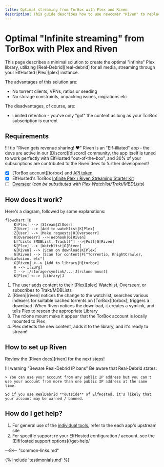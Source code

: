 ```yaml
---
title: Optimal streaming from TorBox with Plex and Riven
description: This guide describes how to use newcomer "Riven" to replace plex_debrid or the Aars as an all-in-one solution for managing your TorBox media collection
---
```

# Optimal "Infinite streaming" from TorBox with Plex and Riven

This page describes a minimal solution to create the optimal "infinite" Plex library, utilizing [Real-Debrid][real-debrid] for all media, streaming through your ElfHosted [Plex][plex] instance.

The advantages of this solution are:

* No torrent clients, VPNs, ratios or seeding
* No storage constraints, unpacking issues, migrations etc

The disadvantages, of course, are:

* Limited retention - you've only "got" the content as long as your TorBox subscription is current

## Requirements

!!! tip "Riven gets revenue sharing! :heart:"
    Riven is an "Elf-illiated" app - the devs are active in our [Discord][discord] community, the app itself is tuned to work perfectly with ElfHosted "out-of-the-box", and 30% of your subscriptions are contributed to the Riven devs to further development!

* [x] [TorBox account][torbox] and [API token](https://torbox.app/settings)
* [x] ElfHosted's TorBox [Infinite Plex / Riven Streaming Starter Kit](https://store.elfhosted.com/product/starter-plex-torbox-riven/)
* [ ] [Overseer](https://store.elfhosted.com/product/overseerr) (*can be substituted with Plex Watchlist/Trakt/MBDLists*)

## How does it work?

Here's a diagram, followed by some explanations:

```mermaid
flowchart TD
    K[Plex] --> |Stream|Z[User]
    Z[User] --> |Add to watchlist|K[Plex]
    Z[User] --> |Make requests|O[Overseerr]    
    O[Overseerr] -->|Webhook|G[Riven]
    L["Lists (MDBList, Trackt)"] -->|Poll|G[Riven]    
    K[Plex] --> |Watchlist|G[Riven]
    G[Riven] --> |Scan on download|K[Plex]
    G[Riven] --> |Scan for content|F["Torrentio, KnightCrawler, Mediafusion, etc"]
    G[Riven] <--> |Add to library|H[torbox]
    H --> I[Zurg]
    I --> |/storage/symlink/...|J[rclone mount]
    K[Plex] <--> |Library|J
```

1. The user adds content to their [Plex][plex] Watchlist, Overseerr, or subscribes to Trakt/MDBLists
2. [Riven][riven] notices the change to the watchlist, searches various indexers for suitable cached torrents on [TorBox][torbox], triggers a download. When Riven notices the download, it creates a symlink, and tells Plex to rescan the appropriate Library
3. The rclone mount make it appear that the TorBox account is locally mounted to Plex
4. Plex detects the new content, adds it to the library, and it's ready to stream!

## How to set up Riven

Review the [Riven docs][riven] for the next steps!

!!! warning "Beware Real-Debrid IP bans"
    Be aware that Real-Debrid states:
    
    > You can use your account from any public IP address but you can't use your account from more than one public IP address at the same time.

    So if you use RealDebrid **outside** of ElfHosted, it's likely that your account may be warned / banned.

## How do I get help?

1. For general use of the [individual tools](/apps/), refer to the each app's upstream site
2. For specific support re your ElfHosted configuration / account, see the [ElfHosted support options](/get-help/

--8<-- "common-links.md"

{% include 'testimonials.md' %}
